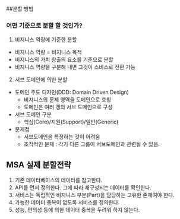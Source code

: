 ##분할 방법
### 어떤 기준으로 분할 할 것인가?
1. 비지니스 역량에 기준한 분할
 - 비지니스 역량 = 비지니스 목적
 - 비지니스의 가치 창출의 요소를 기준으로 분할
 - 비지니스 역량을 구분해 내면 그것이 스비스로 전환 가능
2. 서브 도메인에 의한 분할
- 도메인 주도 디자인(DDD: Domain Driven Design)
  - 비지니스의 문제 영역을 도메인으로 호칭
  - 도메인은 여러 갱의 서브 도메인으로 구성
- 서브 도메인 구분
  - 핵심(Core)/지원(Support)/일반(Generic)
- 문제점
  - 서브도메인을 특정하는 것이 어려움
   - 조직적인 문제 : 각기 다른 그룹이 서브도메인과 관련될 수 있음.

## MSA 실제 분할전략

1. 기존 데이터베이스의 데이터를 참고한다.
2. API를 먼저 정의한다. 그에 따라 재구성되는 데이터를 확인한다.
3. 서비스는 독립적인 비지니스 부분(Part)을 담당하는 고유한 존재여야 한다.
4. 가능한 데이터 중복이 없도록 서비스를 정의한다.
5. 성능, 편의성 등에 의한 데이터 중복을 두려워 하지 않는다.
